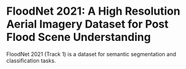 # FloodNet 2021: A High Resolution Aerial Imagery Dataset for Post Flood Scene Understanding

FloodNet 2021 (Track 1) is a dataset for semantic segmentation and classification tasks.